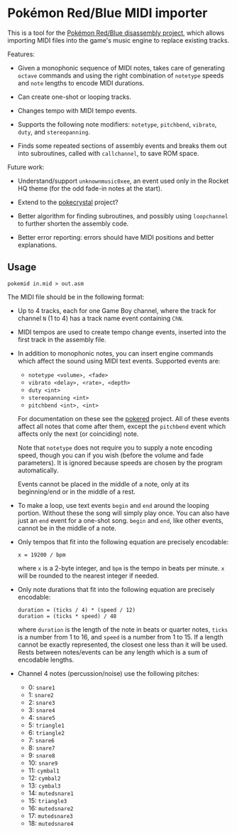 # Pokémon Red/Blue MIDI importer

This is a tool for the [Pokémon Red/Blue disassembly project][pokered], which
allows importing MIDI files into the game's music engine to replace existing
tracks.

[pokered]: https://github.com/iimarckus/pokered

Features:

  * Given a monophonic sequence of MIDI notes, takes care of generating `octave`
    commands and using the right combination of `notetype` speeds and `note`
    lengths to encode MIDI durations.

  * Can create one-shot or looping tracks.

  * Changes tempo with MIDI tempo events.

  * Supports the following note modifiers: `notetype`, `pitchbend`, `vibrato`,
    `duty`, and `stereopanning`.

  * Finds some repeated sections of assembly events and breaks them out into
    subroutines, called with `callchannel`, to save ROM space.

Future work:

  * Understand/support `unknownmusic0xee`, an event used only in the Rocket
    HQ theme (for the odd fade-in notes at the start).

  * Extend to the [pokecrystal][] project?

[pokecrystal]: https://github.com/kanzure/pokecrystal

  * Better algorithm for finding subroutines, and possibly using `loopchannel`
    to further shorten the assembly code.

  * Better error reporting: errors should have MIDI positions and better
    explanations.

## Usage

    pokemid in.mid > out.asm

The MIDI file should be in the following format:

  * Up to 4 tracks, each for one Game Boy channel, where the track for channel
    `N` (1 to 4) has a track name event containing `ChN`.

  * MIDI tempos are used to create tempo change events, inserted into the first
    track in the assembly file.

  * In addition to monophonic notes, you can insert engine commands which affect
    the sound using MIDI text events. Supported events are:

      * `notetype <volume>, <fade>`
      * `vibrato <delay>, <rate>, <depth>`
      * `duty <int>`
      * `stereopanning <int>`
      * `pitchbend <int>, <int>`

    For documentation on these see the [pokered] project.
    All of these events affect all notes that come after them, except the
    `pitchbend` event which affects only the next (or coinciding) note.

    Note that `notetype` does not require you to supply a note encoding
    speed, though you can if you wish (before the volume and fade
    parameters). It is ignored because speeds are chosen by the program
    automatically.

    Events cannot be placed in the middle of a note, only at its beginning/end
    or in the middle of a rest.

  * To make a loop, use text events `begin` and `end` around the looping
    portion. Without these the song will simply play once. You can also have
    just an `end` event for a one-shot song. `begin` and `end`, like other
    events, cannot be in the middle of a note.

  * Only tempos that fit into the following equation are precisely encodable:

        x = 19200 / bpm

    where `x` is a 2-byte integer, and `bpm` is the tempo in beats per minute.
    `x` will be rounded to the nearest integer if needed.

  * Only note durations that fit into the following equation are precisely
    encodable:

        duration = (ticks / 4) * (speed / 12)
        duration = (ticks * speed) / 48

    where `duration` is the length of the note in beats or quarter notes,
    `ticks` is a number from 1 to 16, and `speed` is a number from 1 to 15.
    If a length cannot be exactly represented, the closest one less than it will
    be used. Rests between notes/events can be any length which is a sum of
    encodable lengths.

  * Channel 4 notes (percussion/noise) use the following pitches:

    * 0: `snare1`
    * 1: `snare2`
    * 2: `snare3`
    * 3: `snare4`
    * 4: `snare5`
    * 5: `triangle1`
    * 6: `triangle2`
    * 7: `snare6`
    * 8: `snare7`
    * 9: `snare8`
    * 10: `snare9`
    * 11: `cymbal1`
    * 12: `cymbal2`
    * 13: `cymbal3`
    * 14: `mutedsnare1`
    * 15: `triangle3`
    * 16: `mutedsnare2`
    * 17: `mutedsnare3`
    * 18: `mutedsnare4`
